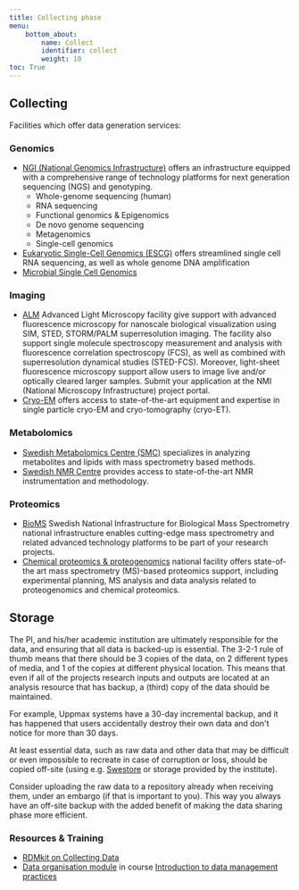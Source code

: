 ```yaml
---
title: Collecting phase
menu:
    bottom_about:
        name: Collect
        identifier: collect
        weight: 10
toc: True
---
```


## Collecting
<!-- About/intro to the phase -->
<!-- refer to metadata standard page /topic/topic/metadata.md -->

<!-- Put the text below into selectable/expandable sections -->
Facilities which offer data generation services:
### Genomics
* [NGI (National Genomics Infrastructure)](https://ngisweden.scilifelab.se/) offers an infrastructure equipped with a comprehensive range of technology platforms for next generation sequencing (NGS) and genotyping.
  * Whole-genome sequencing (human)
  * RNA sequencing
  * Functional genomics & Epigenomics
  * De novo genome sequencing
  * Metagenomics
  * Single-cell genomics
* [Eukaryotic Single-Cell Genomics (ESCG)](http://escg.se/) offers streamlined single cell RNA sequencing, as well as whole genome DNA amplification
* [Microbial Single Cell Genomics](https://www.scilifelab.se/facilities/single-cell/)
  

### Imaging
* [ALM](https://www.scilifelab.se/facilities/alm/) Advanced Light Microscopy facility give support with advanced fluorescence microscopy for nanoscale biological visualization using SIM, STED, STORM/PALM superresolution imaging. The facility also support single molecule spectroscopy measurement and analysis with fluorescence correlation spectroscopy (FCS), as well as combined with superresolution dynamical studies (STED-FCS). Moreover, light-sheet fluorescence microscopy support allow users to image live and/or optically cleared larger samples. Submit your application at the NMI (National Microscopy Infrastructure) project portal.
* [Cryo-EM](https://cryoem.scilifelab.se/) offers access to state-of-the-art equipment and expertise in single particle cryo-EM and cryo-tomography (cryo-ET).

### Metabolomics
* [Swedish Metabolomics Centre (SMC)](http://www.swedishmetabolomicscentre.se/) specializes in analyzing metabolites and lipids with mass spectrometry based methods.
* [Swedish NMR Centre](https://www.scilifelab.se/facilities/swedish-nmr-centre/) provides access to state-of-the-art NMR instrumentation and methodology.

### Proteomics
* [BioMS](https://bioms.se/) Swedish National Infrastructure for Biological Mass Spectrometry national infrastructure enables cutting-edge mass spectrometry and related advanced technology platforms to be part of your research projects.
* [Chemical proteomics & proteogenomics](https://www.scilifelab.se/facilities/chemical-proteomics-proteogenomics) national facility offers state-of-the art mass spectrometry (MS)-based proteomics support, including experimental planning, MS analysis and data analysis related to proteogenomics and chemical proteomics.
<!-- end of expandable section -->

## Storage
The PI, and his/her academic institution are ultimately responsible for the data, and ensuring that all data is backed-up is essential. The 3-2-1 rule of thumb means that there should be 3 copies of the data, on 2 different types of media, and 1 of the copies at different physical location. This means that even if all of the projects research inputs and outputs are located at an analysis resource that has backup, a (third) copy of the data should be maintained.

For example, Uppmax systems have a 30-day incremental backup, and it has happened that users accidentally destroy their own data and don't notice for more than 30 days.

At least essential data, such as raw data and other data that may be difficult or even impossible to recreate in case of corruption or loss, should be copied off-site (using e.g. [Swestore](http://www.snic.se/resources/swestore/) or storage provided by the institute). 

Consider uploading the raw data to a repository already when receiving them, under an embargo (if that is important to you). This way you always have an off-site backup with the added benefit of making the data sharing phase more efficient.

<!-- ## Transfer data
should include a section about data transfer, with links to Uppmax user guides eg Grus, Bianca deliver guide, etc. 
* [Grus user guide for delivery of data from NGI](https://www.uppmax.uu.se/support/user-guides/grus-user-guide/)
* [Basic SFTP commands for transferring files](https://uppmax.uu.se/support-sv/user-guides/basic-sftp-commands/)
* [SNIC-SENS Bianca Deliver user guide for NGI data](https://www.uppmax.uu.se/support/user-guides/deliver-user-guide/)
* [Transit user guide - secure data transfer of sensitive data](https://uppmax.uu.se/support-sv/user-guides/transit-user-guide/)
* [RDMkit: About data transfer](https://rdmkit.elixir-europe.org/data_transfer.html)-->

### Resources & Training
* [RDMkit on Collecting Data](https://rdmkit.elixir-europe.org/collecting)
* [Data organisation module](https://nbisweden.github.io/module-organising-data-dm-practices/) in course [Introduction to data management practices](https://uppsala.instructure.com/courses/48087/pages/introduction-to-data-management-practices)

